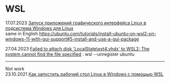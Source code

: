 # WSL

17.07.2023 [Запуск приложений графического интерфейса Linux в подсистема Windows для Linux](https://learn.microsoft.com/ru-ru/windows/wsl/tutorials/gui-apps)  
same in English 
https://ubuntu.com/tutorials/install-ubuntu-on-wsl2-on-windows-11-with-gui-support#5-install-and-use-a-gui-package

27.04.2023 [Failed to attach disk 'LocalState\ext4.vhdx' to WSL2: The system cannot find the file specified](https://github.com/microsoft/wsl/issues/10032) :
wsl --unregister ubuntu

- - -
Not work              
23.10.2021 [Как запустить рабочий стол Linux в Windows с помощью WSL](https://linuxcool.net/instrukczii/kak-zapustit-rabochij-stol-linux-v-windows-s-pomoshhyu-wsl/)



